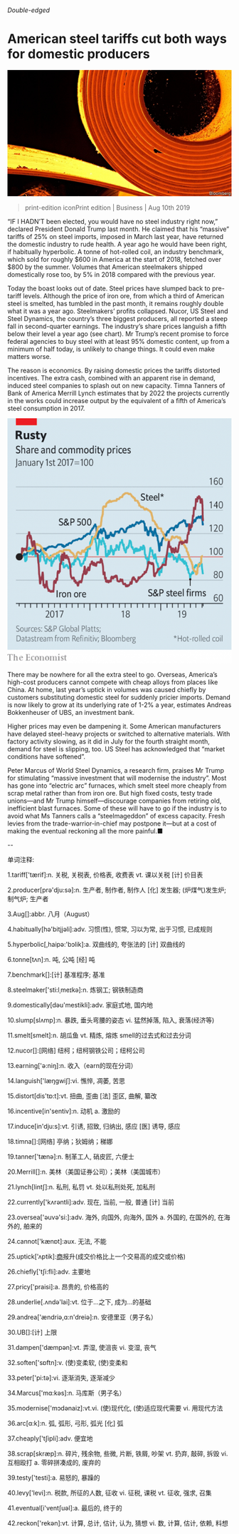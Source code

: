 ###### Double-edged

# American steel tariffs cut both ways for domestic producers 

![image](images/20190810_WBP502.jpg) 

> print-edition iconPrint edition | Business | Aug 10th 2019 

“IF I HADN’T been elected, you would have no steel industry right now,” declared President Donald Trump last month. He claimed that his “massive” tariffs of 25% on steel imports, imposed in March last year, have returned the domestic industry to rude health. A year ago he would have been right, if habitually hyperbolic. A tonne of hot-rolled coil, an industry benchmark, which sold for roughly $600 in America at the start of 2018, fetched over $800 by the summer. Volumes that American steelmakers shipped domestically rose too, by 5% in 2018 compared with the previous year. 

Today the boast looks out of date. Steel prices have slumped back to pre-tariff levels. Although the price of iron ore, from which a third of American steel is smelted, has tumbled in the past month, it remains roughly double what it was a year ago. Steelmakers’ profits collapsed. Nucor, US Steel and Steel Dynamics, the country’s three biggest producers, all reported a steep fall in second-quarter earnings. The industry’s share prices languish a fifth below their level a year ago (see chart). Mr Trump’s recent promise to force federal agencies to buy steel with at least 95% domestic content, up from a minimum of half today, is unlikely to change things. It could even make matters worse. 

The reason is economics. By raising domestic prices the tariffs distorted incentives. The extra cash, combined with an apparent rise in demand, induced steel companies to splash out on new capacity. Timna Tanners of Bank of America Merrill Lynch estimates that by 2022 the projects currently in the works could increase output by the equivalent of a fifth of America’s steel consumption in 2017. 

![image](images/20190810_WBC529.png) 

There may be nowhere for all the extra steel to go. Overseas, America’s high-cost producers cannot compete with cheap alloys from places like China. At home, last year’s uptick in volumes was caused chiefly by customers substituting domestic steel for suddenly pricier imports. Demand is now likely to grow at its underlying rate of 1-2% a year, estimates Andreas Bokkenheuser of UBS, an investment bank. 

Higher prices may even be dampening it. Some American manufacturers have delayed steel-heavy projects or switched to alternative materials. With factory activity slowing, as it did in July for the fourth straight month, demand for steel is slipping, too. US Steel has acknowledged that “market conditions have softened”. 

Peter Marcus of World Steel Dynamics, a research firm, praises Mr Trump for stimulating “massive investment that will modernise the industry”. Most has gone into “electric arc” furnaces, which smelt steel more cheaply from scrap metal rather than from iron ore. But high fixed costs, testy trade unions—and Mr Trump himself—discourage companies from retiring old, inefficient blast furnaces. Some of these will have to go if the industry is to avoid what Ms Tanners calls a “steelmageddon” of excess capacity. Fresh levies from the trade-warrior-in-chief may postpone it—but at a cost of making the eventual reckoning all the more painful.■ 

-- 

 单词注释:

1.tariff['tærif]:n. 关税, 关税表, 价格表, 收费表 vt. 课以关税 [计] 价目表 

2.producer[prә'dju:sә]:n. 生产者, 制作者, 制作人 [化] 发生器; (炉煤气)发生炉; 制气炉; 生产者 

3.Aug[]:abbr. 八月（August） 

4.habitually[hә'bitjjәli]:adv. 习惯(性), 惯常, 习以为常, 出于习惯, 已成规则 

5.hyperbolic[,haipә:'bɔlik]:a. 双曲线的, 夸张法的 [计] 双曲线的 

6.tonne[tʌn]:n. 吨, 公吨 [经] 吨 

7.benchmark[]:[计] 基准程序; 基准 

8.steelmaker['sti:lˌmeɪkə]:n. 炼钢工; 钢铁制造商 

9.domestically[dәu'mestikli]:adv. 家庭式地, 国内地 

10.slump[slʌmp]:n. 暴跌, 垂头弯腰的姿态 vi. 猛然掉落, 陷入, 衰落(经济等) 

11.smelt[smelt]:n. 胡瓜鱼 vt. 精炼, 熔炼 smell的过去式和过去分词 

12.nucor[]:[网络] 纽柯；纽柯钢铁公司；纽柯公司 

13.earning['ә:niŋ]:n. 收入（earn的现在分词） 

14.languish['læŋgwiʃ]:vi. 憔悴, 凋萎, 苦思 

15.distort[dis'tɒ:t]:vt. 扭曲, 歪曲 [法] 歪区, 曲解, 纂改 

16.incentive[in'sentiv]:n. 动机 a. 激励的 

17.induce[in'dju:s]:vt. 引诱, 招致, 归纳出, 感应 [医] 诱导, 感应 

18.timna[]:[网络] 亭纳；狄姆纳；稊娜 

19.tanner['tænә]:n. 制革工人, 硝皮匠, 六便士 

20.Merrill[]:n. 美林（美国证券公司）；美林（美国城市） 

21.lynch[lintʃ]:n. 私刑, 私罚 vt. 处以私刑处死, 加私刑 

22.currently['kʌrәntli]:adv. 现在, 当前, 一般, 普通 [计] 当前 

23.oversea['әuvә'si:]:adv. 海外, 向国外, 向海外, 国外 a. 外国的, 在国外的, 在海外的, 舶来的 

24.cannot['kænɒt]:aux. 无法, 不能 

25.uptick['ʌptik]:[商](股票)报升(成交价格比上一个交易高的成交或价格) 

26.chiefly['tʃi:fli]:adv. 主要地 

27.pricy['praisi]:a. 昂贵的, 价格高的 

28.underlie[.ʌndә'lai]:vt. 位于...之下, 成为...的基础 

29.andrea['ændriә,ɑ:n'dreiә]:n. 安德里亚（男子名） 

30.UB[]:[计] 上限 

31.dampen['dæmpәn]:vt. 弄湿, 使沮丧 vi. 变湿, 丧气 

32.soften['sɒftn]:v. (使)变柔软, (使)变柔和 

33.peter['pi:tә]:vi. 逐渐消失, 逐渐减少 

34.Marcus['mɑ:kәs]:n. 马库斯（男子名） 

35.modernise['mɔdәnaiz]:vt.vi. (使)现代化, (使)适应现代需要 vi. 用现代方法 

36.arc[ɑ:k]:n. 弧, 弧形, 弓形, 弧光 [化] 弧 

37.cheaply['tʃipli]:adv. 便宜地 

38.scrap[skræp]:n. 碎片, 残余物, 些微, 片断, 铁屑, 吵架 vt. 扔弃, 敲碎, 拆毁 vi. 互相殴打 a. 零碎拼凑成的, 废弃的 

39.testy['testi]:a. 易怒的, 暴躁的 

40.levy['levi]:n. 税款, 所征的人数, 征收 vi. 征税, 课税 vt. 征收, 强求, 召集 

41.eventual[i'ventʃuәl]:a. 最后的, 终于的 

42.reckon['rekәn]:vt. 计算, 总计, 估计, 认为, 猜想 vi. 数, 计算, 估计, 依赖, 料想 

